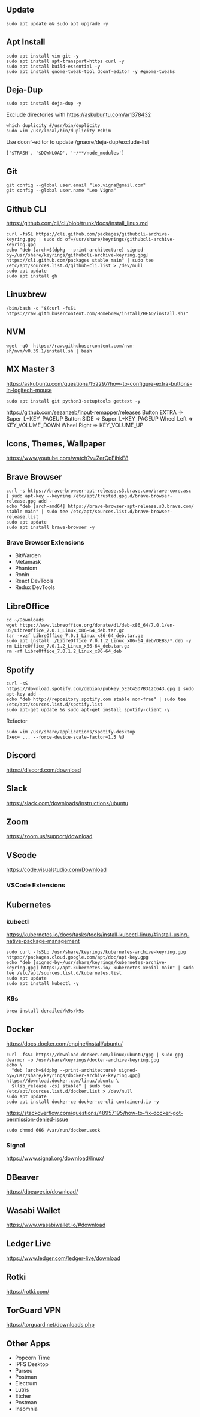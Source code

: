 ## Update

```
sudo apt update && sudo apt upgrade -y
```

## Apt Install

```
sudo apt install vim git -y
sudo apt install apt-transport-https curl -y
sudo apt install build-essential -y
sudo apt install gnome-tweak-tool dconf-editor -y #gnome-tweaks
```

## Deja-Dup
```
sudo apt install deja-dup -y
```
Exclude directories with https://askubuntu.com/a/1378432
```
which duplicity #/usr/bin/duplicity
sudo vim /usr/local/bin/duplicity #shim
```
Use dconf-editor to update /gnaore/deja-dup/exclude-list
```
['$TRASH', '$DOWNLOAD', '~/**/node_modules']
```
## Git
```
git config --global user.email "leo.vigna@gmail.com"
git config --global user.name "Leo Vigna"
```

## Github CLI
https://github.com/cli/cli/blob/trunk/docs/install_linux.md
```
curl -fsSL https://cli.github.com/packages/githubcli-archive-keyring.gpg | sudo dd of=/usr/share/keyrings/githubcli-archive-keyring.gpg
echo "deb [arch=$(dpkg --print-architecture) signed-by=/usr/share/keyrings/githubcli-archive-keyring.gpg] https://cli.github.com/packages stable main" | sudo tee /etc/apt/sources.list.d/github-cli.list > /dev/null
sudo apt update
sudo apt install gh
```
## Linuxbrew

```
/bin/bash -c "$(curl -fsSL https://raw.githubusercontent.com/Homebrew/install/HEAD/install.sh)"
```

## NVM

```
wget -qO- https://raw.githubusercontent.com/nvm-sh/nvm/v0.39.1/install.sh | bash
```

## MX Master 3

https://askubuntu.com/questions/152297/how-to-configure-extra-buttons-in-logitech-mouse
```
sudo apt install git python3-setuptools gettext -y
```
https://github.com/sezanzeb/input-remapper/releases
Button EXTRA => Super_L+KEY_PAGEUP
Button SIDE => Super_L+KEY_PAGEUP
Wheel Left => KEY_VOLUME_DOWN
Wheel Right => KEY_VOLUME_UP

## Icons, Themes, Wallpaper

https://www.youtube.com/watch?v=ZerCpEihkE8

## Brave Browser

```
curl -s https://brave-browser-apt-release.s3.brave.com/brave-core.asc | sudo apt-key --keyring /etc/apt/trusted.gpg.d/brave-browser-release.gpg add -
echo "deb [arch=amd64] https://brave-browser-apt-release.s3.brave.com/ stable main" | sudo tee /etc/apt/sources.list.d/brave-browser-release.list
sudo apt update
sudo apt install brave-browser -y
```

### Brave Browser Extensions

- BitWarden
- Metamask
- Phantom
- Ronin
- React DevTools
- Redux DevTools

## LibreOffice

```
cd ~/Downloads
wget https://www.libreoffice.org/donate/dl/deb-x86_64/7.0.1/en-US/LibreOffice_7.0.1_Linux_x86-64_deb.tar.gz
tar -xvzf LibreOffice_7.0.1_Linux_x86-64_deb.tar.gz
sudo apt install ./LibreOffice_7.0.1.2_Linux_x86-64_deb/DEBS/*.deb -y
rm LibreOffice_7.0.1.2_Linux_x86-64_deb.tar.gz
rm -rf LibreOffice_7.0.1.2_Linux_x86-64_deb
```

## Spotify

```
curl -sS https://download.spotify.com/debian/pubkey_5E3C45D7B312C643.gpg | sudo apt-key add -
echo "deb http://repository.spotify.com stable non-free" | sudo tee /etc/apt/sources.list.d/spotify.list
sudo apt-get update && sudo apt-get install spotify-client -y
```

Refactor

```
sudo vim /usr/share/applications/spotify.desktop
Exec= ... --force-device-scale-factor=1.5 %U
```

## Discord

https://discord.com/download

## Slack

https://slack.com/downloads/instructions/ubuntu

## Zoom

https://zoom.us/support/download

## VScode

https://code.visualstudio.com/Download

### VSCode Extensions

## Kubernetes

### kubectl

https://kubernetes.io/docs/tasks/tools/install-kubectl-linux/#install-using-native-package-management

```
sudo curl -fsSLo /usr/share/keyrings/kubernetes-archive-keyring.gpg https://packages.cloud.google.com/apt/doc/apt-key.gpg
echo "deb [signed-by=/usr/share/keyrings/kubernetes-archive-keyring.gpg] https://apt.kubernetes.io/ kubernetes-xenial main" | sudo tee /etc/apt/sources.list.d/kubernetes.list
sudo apt update
sudo apt install kubectl -y
```

### K9s

```
brew install derailed/k9s/k9s
```

## Docker

https://docs.docker.com/engine/install/ubuntu/

```
curl -fsSL https://download.docker.com/linux/ubuntu/gpg | sudo gpg --dearmor -o /usr/share/keyrings/docker-archive-keyring.gpg
echo \
  "deb [arch=$(dpkg --print-architecture) signed-by=/usr/share/keyrings/docker-archive-keyring.gpg] https://download.docker.com/linux/ubuntu \
  $(lsb_release -cs) stable" | sudo tee /etc/apt/sources.list.d/docker.list > /dev/null
sudo apt update
sudo apt install docker-ce docker-ce-cli containerd.io -y
```

https://stackoverflow.com/questions/48957195/how-to-fix-docker-got-permission-denied-issue

```
sudo chmod 666 /var/run/docker.sock
```

### Signal

https://www.signal.org/download/linux/

## DBeaver

https://dbeaver.io/download/

## Wasabi Wallet

https://www.wasabiwallet.io/#download

## Ledger Live

https://www.ledger.com/ledger-live/download

## Rotki

https://rotki.com/

## TorGuard VPN

https://torguard.net/downloads.php

## Other Apps

- Popcorn Time
- IPFS Desktop
- Parsec
- Postman
- Electrum
- Lutris
- Etcher
- Postman
- Insomnia
